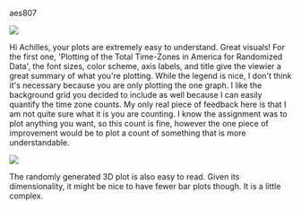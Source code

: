 aes807

![](image.png)

Hi Achilles, your plots are extremely easy to understand. Great visuals! For the first one, 'Plotting of the Total Time-Zones
in America for Randomized Data', the font sizes, color scheme, axis labels, and title give the viewier a great summary of 
what you're plotting. While the legend is nice, I don't think it's necessary because you are only plotting the one graph.
I like the background grid you decided to include as well because I can easily quantify the time zone counts. My only real
piece of feedback here is that I am not quite sure what it is you are counting. I know the assignment was to plot anything 
you want, so this count is fine, however the one piece of improvement would be to plot a count of something that is more
understandable.

![](secondimage.png)

The randomly generated 3D plot is also easy to read. Given its dimensionality, it might be nice to have fewer bar plots though.
It is a little complex.  

